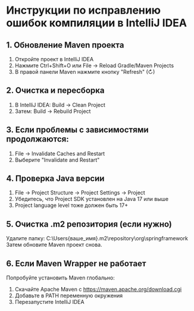 # Инструкции по исправлению ошибок компиляции в IntelliJ IDEA

## 1. Обновление Maven проекта
1. Откройте проект в IntelliJ IDEA
2. Нажмите Ctrl+Shift+O или File -> Reload Gradle/Maven Projects
3. В правой панели Maven нажмите кнопку "Refresh" (↻)

## 2. Очистка и пересборка
1. В IntelliJ IDEA: Build -> Clean Project
2. Затем: Build -> Rebuild Project

## 3. Если проблемы с зависимостями продолжаются:
1. File -> Invalidate Caches and Restart
2. Выберите "Invalidate and Restart"

## 4. Проверка Java версии
1. File -> Project Structure -> Project Settings -> Project
2. Убедитесь, что Project SDK установлен на Java 17 или выше
3. Project language level тоже должен быть 17+

## 5. Очистка .m2 репозитория (если нужно)
Удалите папку: C:\Users\{ваше_имя}\.m2\repository\org\springframework
Затем обновите Maven проект снова.

## 6. Если Maven Wrapper не работает
Попробуйте установить Maven глобально:
1. Скачайте Apache Maven с https://maven.apache.org/download.cgi
2. Добавьте в PATH переменную окружения
3. Перезапустите IntelliJ IDEA
